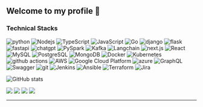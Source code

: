 
## Welcome to my profile 👏

### Technical Stacks

<p>
  <img alt="python" src="https://img.shields.io/badge/-Python-F9A03C?style=flat-square&logo=python&logoColor=white" />
  <img alt="Nodejs" src="https://img.shields.io/badge/-Nodejs-43853d?style=flat-square&logo=Node.js&logoColor=white" />
  <img alt="TypeScript" src="https://img.shields.io/badge/-TypeScript-007ACC?style=flat-square&logo=typescript&logoColor=white" />
  <img alt="JavaScript" src="https://img.shields.io/badge/-JavaScript-A17ECE?style=flat-square&logo=javascript&logoColor=white" />
  <img alt="Go" src="https://img.shields.io/badge/-Golang-DD0031?style=flat-square&logo=Go&logoColor=white" />
  <img alt="django" src="https://img.shields.io/badge/-Django-E34F26?style=flat-square&logo=django&logoColor=white" />
  <img alt="flask" src="https://img.shields.io/badge/-Flask-8DD6F9?style=flat-square&logo=flask&logoColor=white" />
  <img alt="fastapi" src="https://img.shields.io/badge/-FastAPI-db7092?style=flat-square&logo=fastapi&logoColor=white" />
  <img alt="chatgpt" src="https://img.shields.io/badge/-Chatgpt-CC6699?style=flat-square&logo=openai&logoColor=white" />
  <img alt="PySpark" src="https://img.shields.io/badge/-PySpark-CB3837?style=flat-square&logo=apachespark&logoColor=white" />
  <img alt="Kafka" src="https://img.shields.io/badge/-Kafka-007ACC?style=flat-square&logo=apachekafka&logoColor=white" />
  <img alt="Langchain" src="https://img.shields.io/badge/-Langchain-ea2845?style=flat-square&logo=Langchain&logoColor=white" />
  <img alt="next.js" src="https://img.shields.io/badge/-Next.js-764ABC?style=flat-square&logo=next.js&logoColor=white" />
  <img alt="React" src="https://img.shields.io/badge/-React-45b8d8?style=flat-square&logo=react&logoColor=white" />
  <img alt="MySQL" src="https://img.shields.io/badge/-MySQL-F7B93E?style=flat-square&logo=MySQL&logoColor=white" />
  <img alt="PostgreSQL" src="https://img.shields.io/badge/-PostgreSQL-430098?style=flat-square&logo=PostgreSQL&logoColor=white" />
  <img alt="MongoDB" src="https://img.shields.io/badge/-MongoDB-13aa52?style=flat-square&logo=mongodb&logoColor=white" />
  <img alt="Docker" src="https://img.shields.io/badge/-Docker-46a2f1?style=flat-square&logo=docker&logoColor=white" />
  <img alt="Kubernetes" src="https://img.shields.io/badge/-Kubernetes-5849BE?style=flat-square&logo=Kubernetes&logoColor=white" />
  <img alt="github actions" src="https://img.shields.io/badge/-Github_Actions-2088FF?style=flat-square&logo=github-actions&logoColor=white" />
  <img alt="AWS" src="https://img.shields.io/badge/-AWS-EC4A3F?style=flat-square&logo=amazon&logoColor=white" />
  <img alt="Google Cloud Platform" src="https://img.shields.io/badge/-Google_Cloud_Platform-1a73e8?style=flat-square&logo=google-cloud&logoColor=white" />
  <img alt="azure" src="https://img.shields.io/badge/-Azure-FB542B?style=flat-square&logo=&logoColor=white" />
  <img alt="GraphQL" src="https://img.shields.io/badge/-GraphQL-E10098?style=flat-square&logo=graphql&logoColor=white" />
  <img alt="Swagger" src="https://img.shields.io/badge/-Swagger-311C87?style=flat-square&logo=Swagger&logoColor=white" />
  <img alt="git" src="https://img.shields.io/badge/-Git-F05032?style=flat-square&logo=git&logoColor=white" />
  <img alt="Jenkins" src="https://img.shields.io/badge/-Jenkins-B7178C?style=flat-square&logo=Jenkins&logoColor=white" />
  <img alt="Ansible" src="https://img.shields.io/badge/-Ansible-8DD6F9?style=flat-square&logo=Ansible&logoColor=white" />
  <img alt="Terraform" src="https://img.shields.io/badge/-Terraform-764ABC?style=flat-square&logo=Terraform&logoColor=white" />
  <img alt="Jira" src="https://img.shields.io/badge/-Jira-ea2845?style=flat-square&logo=Jira&logoColor=white" />
</p>

![GitHub stats](https://github-readme-stats.vercel.app/api?username=davramenko89&show_icons=true&theme=radical)

![](https://github-profile-summary-cards.vercel.app/api/cards/repos-per-language?username=davramenko89&theme=github_dark)
![](https://github-profile-summary-cards.vercel.app/api/cards/most-commit-language?username=davramenko89&theme=github_dark)
![](https://github-profile-summary-cards.vercel.app/api/cards/stats?username=davramenko89&theme=github_dark)
![](https://github-profile-summary-cards.vercel.app/api/cards/productive-time?username=davramenko89&theme=github_dark)


************
